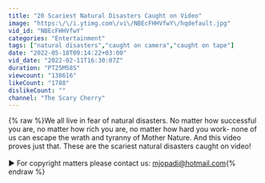 ```yaml
---
title: "20 Scariest Natural Disasters Caught on Video"
image: "https:\/\/i.ytimg.com\/vi\/NBEcFHHVfwY\/hqdefault.jpg"
vid_id: "NBEcFHHVfwY"
categories: "Entertainment"
tags: ["natural disasters","caught on camera","caught on tape"]
date: "2022-05-18T09:14:22+03:00"
vid_date: "2022-02-11T16:30:07Z"
duration: "PT25M58S"
viewcount: "138616"
likeCount: "1788"
dislikeCount: ""
channel: "The Scary Cherry"
---
```

{% raw %}We all live in fear of natural disasters. No matter how successful you are, no matter how rich you are, no matter how hard you work- none of us can escape the wrath and tyranny of Mother Nature. And this video proves just that. These are the scariest natural disasters caught on video! <br /><br />► For copyright matters please contact us: mjopadi@hotmail.com{% endraw %}
